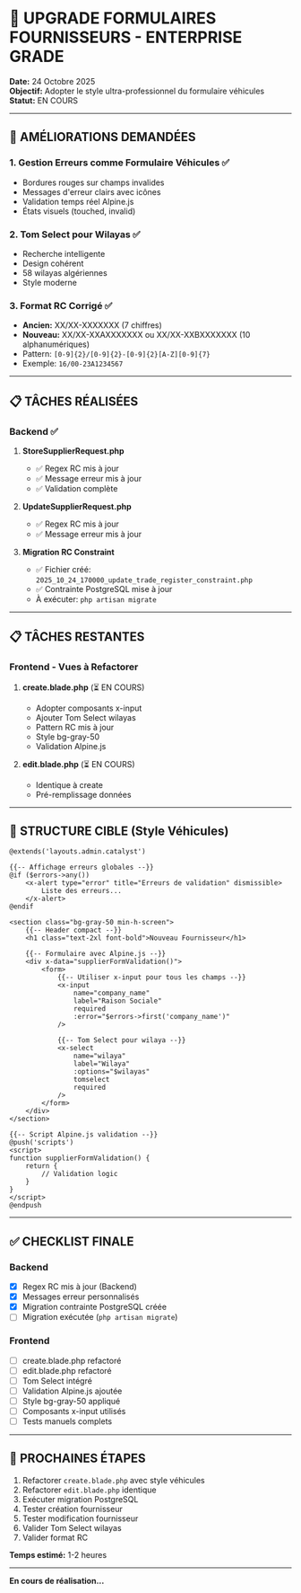 # 🚀 UPGRADE FORMULAIRES FOURNISSEURS - ENTERPRISE GRADE

**Date:** 24 Octobre 2025  
**Objectif:** Adopter le style ultra-professionnel du formulaire véhicules  
**Statut:** EN COURS

---

## 🎯 AMÉLIORATIONS DEMANDÉES

### 1. Gestion Erreurs comme Formulaire Véhicules ✅
- Bordures rouges sur champs invalides
- Messages d'erreur clairs avec icônes
- Validation temps réel Alpine.js
- États visuels (touched, invalid)

### 2. Tom Select pour Wilayas ✅
- Recherche intelligente
- Design cohérent
- 58 wilayas algériennes
- Style moderne

### 3. Format RC Corrigé ✅
- **Ancien:** XX/XX-XXXXXXX (7 chiffres)
- **Nouveau:** XX/XX-XXAXXXXXXX ou XX/XX-XXBXXXXXXX (10 alphanumériques)
- Pattern: `[0-9]{2}/[0-9]{2}-[0-9]{2}[A-Z][0-9]{7}`
- Exemple: `16/00-23A1234567`

---

## 📋 TÂCHES RÉALISÉES

### Backend ✅

1. **StoreSupplierRequest.php**
   - ✅ Regex RC mis à jour
   - ✅ Message erreur mis à jour
   - ✅ Validation complète

2. **UpdateSupplierRequest.php**
   - ✅ Regex RC mis à jour
   - ✅ Message erreur mis à jour

3. **Migration RC Constraint**
   - ✅ Fichier créé: `2025_10_24_170000_update_trade_register_constraint.php`
   - ✅ Contrainte PostgreSQL mise à jour
   - À exécuter: `php artisan migrate`

---

## 📋 TÂCHES RESTANTES

### Frontend - Vues à Refactorer

1. **create.blade.php** (⏳ EN COURS)
   - Adopter composants x-input
   - Ajouter Tom Select wilayas
   - Pattern RC mis à jour
   - Style bg-gray-50
   - Validation Alpine.js

2. **edit.blade.php** (⏳ EN COURS)
   - Identique à create
   - Pré-remplissage données

---

## 🎨 STRUCTURE CIBLE (Style Véhicules)

```blade
@extends('layouts.admin.catalyst')

{{-- Affichage erreurs globales --}}
@if ($errors->any())
    <x-alert type="error" title="Erreurs de validation" dismissible>
        Liste des erreurs...
    </x-alert>
@endif

<section class="bg-gray-50 min-h-screen">
    {{-- Header compact --}}
    <h1 class="text-2xl font-bold">Nouveau Fournisseur</h1>
    
    {{-- Formulaire avec Alpine.js --}}
    <div x-data="supplierFormValidation()">
        <form>
            {{-- Utiliser x-input pour tous les champs --}}
            <x-input 
                name="company_name"
                label="Raison Sociale"
                required
                :error="$errors->first('company_name')"
            />
            
            {{-- Tom Select pour wilaya --}}
            <x-select
                name="wilaya"
                label="Wilaya"
                :options="$wilayas"
                tomselect
                required
            />
        </form>
    </div>
</section>

{{-- Script Alpine.js validation --}}
@push('scripts')
<script>
function supplierFormValidation() {
    return {
        // Validation logic
    }
}
</script>
@endpush
```

---

## ✅ CHECKLIST FINALE

### Backend
- [x] Regex RC mis à jour (Backend)
- [x] Messages erreur personnalisés
- [x] Migration contrainte PostgreSQL créée
- [ ] Migration exécutée (`php artisan migrate`)

### Frontend
- [ ] create.blade.php refactoré
- [ ] edit.blade.php refactoré
- [ ] Tom Select intégré
- [ ] Validation Alpine.js ajoutée
- [ ] Style bg-gray-50 appliqué
- [ ] Composants x-input utilisés
- [ ] Tests manuels complets

---

## 🚀 PROCHAINES ÉTAPES

1. Refactorer `create.blade.php` avec style véhicules
2. Refactorer `edit.blade.php` identique
3. Exécuter migration PostgreSQL
4. Tester création fournisseur
5. Tester modification fournisseur
6. Valider Tom Select wilayas
7. Valider format RC

**Temps estimé:** 1-2 heures

---

**En cours de réalisation...**
